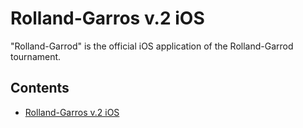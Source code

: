 # Rolland-Garros v.2 iOS

"Rolland-Garrod" is the official iOS application of the Rolland-Garrod tournament.

## Contents

- [Rolland-Garros v.2 iOS](#rolland-garros-v2-ios)

